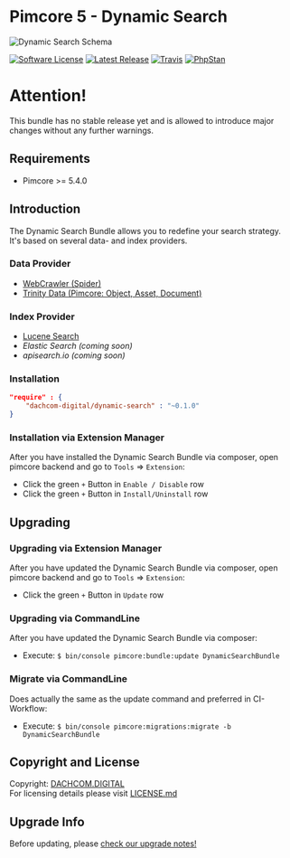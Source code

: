 # Pimcore 5 - Dynamic Search

![Dynamic Search Schema](https://user-images.githubusercontent.com/700119/59977691-d9ba9580-95d4-11e9-8d25-c87308e5e48c.png)

[![Software License](https://img.shields.io/badge/license-GPLv3-brightgreen.svg?style=flat-square)](LICENSE.md)
[![Latest Release](https://img.shields.io/packagist/v/dachcom-digital/dynamic-search.svg?style=flat-square)](https://packagist.org/packages/dachcom-digital/dynamic-search)
[![Travis](https://img.shields.io/travis/com/dachcom-digital/pimcore-dynamic-search/master.svg?style=flat-square)](https://travis-ci.com/dachcom-digital/pimcore-dynamic-search)
[![PhpStan](https://img.shields.io/badge/PHPStan-level%202-brightgreen.svg?style=flat-square)](#)

# Attention!
This bundle has no stable release yet and is allowed to introduce major changes without any further warnings.

## Requirements
* Pimcore >= 5.4.0

## Introduction
The Dynamic Search Bundle allows you to redefine your search strategy. It's based on several data- and index providers.

### Data Provider
- [WebCrawler (Spider)](https://github.com/dachcom-digital/pimcore-dynamic-search-data-provider-crawler)
- [Trinity Data (Pimcore: Object, Asset, Document)](https://github.com/dachcom-digital/pimcore-dynamic-search-data-provider-trinity)

### Index Provider
- [Lucene Search](https://github.com/dachcom-digital/pimcore-dynamic-search-index-provider-lucene)
- _Elastic Search (coming soon)_
- _apisearch.io (coming soon)_

### Installation  

```json
"require" : {
    "dachcom-digital/dynamic-search" : "~0.1.0"
}
```

### Installation via Extension Manager
After you have installed the Dynamic Search Bundle via composer, open pimcore backend and go to `Tools` => `Extension`:
- Click the green `+` Button in `Enable / Disable` row
- Click the green `+` Button in `Install/Uninstall` row

## Upgrading

### Upgrading via Extension Manager
After you have updated the Dynamic Search Bundle via composer, open pimcore backend and go to `Tools` => `Extension`:
- Click the green `+` Button in `Update` row

### Upgrading via CommandLine
After you have updated the Dynamic Search Bundle via composer:
- Execute: `$ bin/console pimcore:bundle:update DynamicSearchBundle`

### Migrate via CommandLine
Does actually the same as the update command and preferred in CI-Workflow:
- Execute: `$ bin/console pimcore:migrations:migrate -b DynamicSearchBundle`

## Copyright and License
Copyright: [DACHCOM.DIGITAL](http://dachcom-digital.com)  
For licensing details please visit [LICENSE.md](LICENSE.md)

## Upgrade Info
Before updating, please [check our upgrade notes!](UPGRADE.md)  
